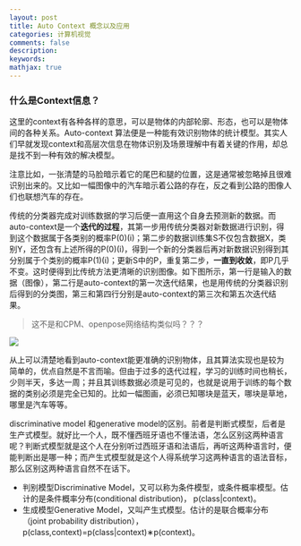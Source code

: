 ```yaml
---
layout: post
title: Auto Context 概念以及应用
categories: 计算机视觉
comments: false
description: 
keywords: 
mathjax: true
---
```

### 什么是Context信息？
这里的context有各种各样的意思，可以是物体的内部轮廓、形态，也可以是物体间的各种关系。Auto-context 算法便是一种能有效识别物体的统计模型。其实人们早就发现context和高层次信息在物体识别及场景理解中有着关键的作用，却总是找不到一种有效的解决模型。

注意比如，一张清楚的马脸暗示着它的尾巴和腿的位置，这是通常被忽略掉且很难识别出来的。又比如一幅图像中的汽车暗示着公路的存在，反之看到公路的图像人们也联想汽车的存在。

传统的分类器完成对训练数据的学习后便一直用这个自身去预测新的数据。而auto-context是一个**迭代的过程**，其第一步用传统分类器对新数据进行识别，得到这个数据属于各类别的概率P(0)(i)；第二步的数据训练集S不仅包含数据X，类别Y，还包含有上述所得的P(0)(i)，得到一个新的分类器后再对新数据识别得到其分别属于个类别的概率P(1)(i)；更新S中的P，重复第二步，**一直到收敛**，即P几乎不变。这时便得到比传统方法更清晰的识别图像。如下图所示，第一行是输入的数据（图像），第二行是auto-context的第一次迭代结果，也是用传统的分类器识别后得到的分类图，第三和第四行分别是auto-context的第三次和第五次迭代结果。

> 这不是和CPM、openpose网络结构类似吗？？？


![](http://p5iojc2zy.bkt.clouddn.com/_posts/_image/2018-04-02-22-50-54.jpg)

从上可以清楚地看到auto-context能更准确的识别物体，且其算法实现也是较为简单的，优点自然是不言而喻。但由于过多的迭代过程，学习的训练时间也稍长，少则半天，多达一周；并且其训练数据必须是可见的，也就是说用于训练的每个数据的类别必须是完全已知的。比如一幅图画，必须已知哪块是蓝天，哪块是草地，哪里是汽车等等。

discriminative model 和generative model的区别。前者是判断式模型，后者是生产式模型。就好比一个人，既不懂西班牙语也不懂法语，怎么区别这两种语言呢？判断式模型就是这个人在分别听过西班牙语和法语后，再听这两种语言时，便能判断出是哪一种；而产生式模型就是这个人得系统学习这两种语言的语法音标，那么区别这两种语言自然不在话下。

- 判别模型Discriminative Model，又可以称为条件模型，或条件概率模型。估计的是条件概率分布(conditional distribution)， p(class\|context)。
- 生成模型Generative Model，又叫产生式模型。估计的是联合概率分布（joint probability distribution），p(class,context)=p(class\|context)∗p(context)。